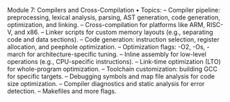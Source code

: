 Module 7: Compilers and Cross-Compilation
• Topics:
– Compiler pipeline: preprocessing, lexical analysis, parsing, AST generation, code generation, optimization, and linking.
– Cross-compilation for platforms like ARM, RISC-V, and x86.
– Linker scripts for custom memory layouts (e.g., separating code and data sections).
– Code generation: instruction selection, register allocation, and peephole optimization.
– Optimization flags: -O2, -Os, -march for architecture-specific tuning.
– Inline assembly for low-level operations (e.g., CPU-specific instructions).
– Link-time optimization (LTO) for whole-program optimization.
– Toolchain customization: building GCC for specific targets.
– Debugging symbols and map file analysis for code size optimization.
– Compiler diagnostics and static analysis for error detection.
– Makefiles and more flags.